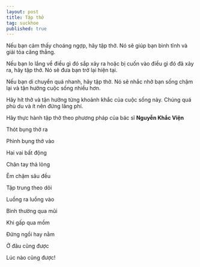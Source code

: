 ```yaml
---
layout: post
title: Tập thở 
tag: suckhoe
published: true
---
```


Nếu bạn cảm thấy choáng ngợp, hãy tập thở. Nó sẽ giúp bạn bình tĩnh và giải tỏa căng thẳng.

Nếu bạn lo lắng về điều gì đó sắp xảy ra hoặc bị cuốn vào điều gì đó đã xảy ra, hãy tập thở. Nó sẽ đưa bạn trở lại hiện tại.

Nếu bạn di chuyển quá nhanh, hãy tập thở. Nó sẽ nhắc nhở bạn sống chậm lại và tận hưởng cuộc sống nhiều hơn.

Hãy hít thở và tận hưởng từng khoảnh khắc của cuộc sống này. Chúng quá phù du và ít nên đừng lãng phí.

Hãy thực hành tập thở theo phương pháp của bác sĩ **Nguyễn Khắc Viện**

Thót bụng thở ra

Phình bụng thở vào

Hai vai bất động

Chân tay thả lỏng

Êm chậm sâu đều

Tập trung theo dõi

Luồng ra luồng vào

Bình thường qua mũi

Khi gấp qua mồm

Đứng ngồi hay nằm

Ở đâu cũng được

Lúc nào cũng được!
